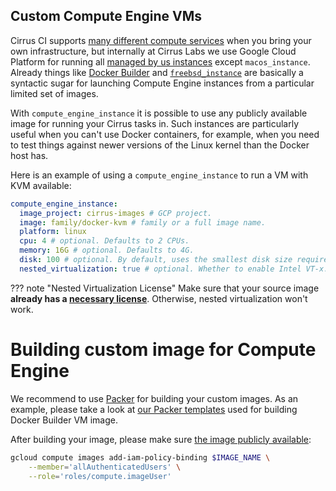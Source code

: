 ## Custom Compute Engine VMs

Cirrus CI supports [many different compute services](supported-computing-services.md) when you bring your own infrastructure, 
but internally at Cirrus Labs we use Google Cloud Platform for running all [managed by us instances](writing-tasks.md#execution-environment)
except `macos_instance`. Already things like [Docker Builder](docker-builder-vm.md) and [`freebsd_instance`](FreeBSD.md)
are basically a syntactic sugar for launching Compute Engine instances from a particular limited set of images.

With `compute_engine_instance` it is possible to use any publicly available image for running your Cirrus tasks in.
Such instances are particularly useful when you can't use Docker containers, for example, when you need to test things
against newer versions of the Linux kernel than the Docker host has.

Here is an example of using a `compute_engine_instance` to run a VM with KVM available:

```yaml
compute_engine_instance:
  image_project: cirrus-images # GCP project.
  image: family/docker-kvm # family or a full image name.
  platform: linux
  cpu: 4 # optional. Defaults to 2 CPUs.
  memory: 16G # optional. Defaults to 4G.
  disk: 100 # optional. By default, uses the smallest disk size required by the image.
  nested_virtualization: true # optional. Whether to enable Intel VT-x. Defaults to false.
```

??? note "Nested Virtualization License"
    Make sure that your source image **already has a [necessary license](https://cloud.google.com/compute/docs/instances/enable-nested-virtualization-vm-instances#enablenestedvirt)**.
    Otherwise, nested virtualization won't work.

# Building custom image for Compute Engine

We recommend to use [Packer](https://www.packer.io/) for building your custom images. As an example, please take a look at [our Packer templates](https://github.com/cirruslabs/osx-images)
used for building Docker Builder VM image.

After building your image, please make sure [the image publicly available](https://cloud.google.com/compute/docs/images/managing-access-custom-images#share-images-publicly):

```bash
gcloud compute images add-iam-policy-binding $IMAGE_NAME \
    --member='allAuthenticatedUsers' \
    --role='roles/compute.imageUser'
```
